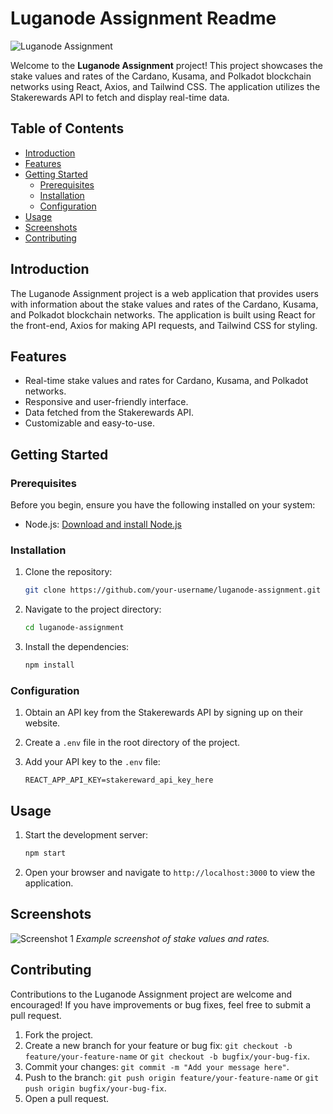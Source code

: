 # Luganode Assignment Readme

![Luganode Assignment](project_banner.png)

Welcome to the **Luganode Assignment** project! This project showcases the stake values and rates of the Cardano, Kusama, and Polkadot blockchain networks using React, Axios, and Tailwind CSS. The application utilizes the Stakerewards API to fetch and display real-time data.

## Table of Contents

- [Introduction](#introduction)
- [Features](#features)
- [Getting Started](#getting-started)
  - [Prerequisites](#prerequisites)
  - [Installation](#installation)
  - [Configuration](#configuration)
- [Usage](#usage)
- [Screenshots](#screenshots)
- [Contributing](#contributing)


## Introduction

The Luganode Assignment project is a web application that provides users with information about the stake values and rates of the Cardano, Kusama, and Polkadot blockchain networks. The application is built using React for the front-end, Axios for making API requests, and Tailwind CSS for styling.

## Features

- Real-time stake values and rates for Cardano, Kusama, and Polkadot networks.
- Responsive and user-friendly interface.
- Data fetched from the Stakerewards API.
- Customizable and easy-to-use.

## Getting Started

### Prerequisites

Before you begin, ensure you have the following installed on your system:

- Node.js: [Download and install Node.js](https://nodejs.org/)

### Installation

1. Clone the repository:

   ```bash
   git clone https://github.com/your-username/luganode-assignment.git
   ```

2. Navigate to the project directory:

   ```bash
   cd luganode-assignment
   ```

3. Install the dependencies:

   ```bash
   npm install
   ```

### Configuration

1. Obtain an API key from the Stakerewards API by signing up on their website.

2. Create a `.env` file in the root directory of the project.

3. Add your API key to the `.env` file:

   ```env
   REACT_APP_API_KEY=stakereward_api_key_here
   ```

## Usage

1. Start the development server:

   ```bash
   npm start
   ```

2. Open your browser and navigate to `http://localhost:3000` to view the application.

## Screenshots

![Screenshot 1](screenshots/screenshot1.png)
_Example screenshot of stake values and rates._

## Contributing

Contributions to the Luganode Assignment project are welcome and encouraged! If you have improvements or bug fixes, feel free to submit a pull request.

1. Fork the project.
2. Create a new branch for your feature or bug fix: `git checkout -b feature/your-feature-name` or `git checkout -b bugfix/your-bug-fix`.
3. Commit your changes: `git commit -m "Add your message here"`.
4. Push to the branch: `git push origin feature/your-feature-name` or `git push origin bugfix/your-bug-fix`.
5. Open a pull request.
